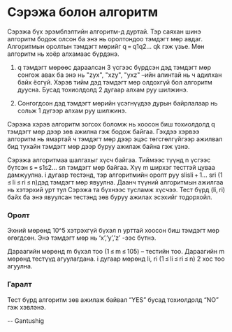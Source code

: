 Сэрэжа болон алгоритм
=====================
Сэрэжа бүх эрэмблэлтийн алгоритм-д дуртай. Тэр саяхан шинэ алгоритм бодож олсон
ба энэ нь оролтондоо тэмдэгт мөр авдаг. Алгоритмын оролтын тэмдэгт мөрийг
q = q1q2... qk гэж үзье. Мөн алгоритм нь хоёр алхамаас бүрдэнэ.

1. q тэмдэгт мөрөөс дараалсан 3 үсгээс бүрдсэн дэд тэмдэгт мөр сонгож авах ба
   энэ нь "zyx", "xzy", "yxz" –ийн алинтай нь ч адилхан байх ёсгүй. Хэрэв тийм
   дэд тэмдэгт мөр олдохгүй бол алгоритм дуусна. Бусад тохиолдолд 2 дугаар алхам
   руу шилжинэ.

2. Сонгогдсон дэд тэмдэгт мөрийн үсэгнүүдээ дурын байрлалаар нь сольж 1 дүгээр
   алхам руу шилжинэ.

Сэрэжа хэрэв алгоритм зогсох боломж нь хоосон биш тохиолдолд q тэмдэгт мөр дээр
зөв ажилна гэж бодож байгаа. Гэхдээ хэрвээ алгоритм нь ямартай ч тэмдэгт мөр
дээр эцэс төгсгөлгүйгээр ажилвал бид тухайн тэмдэгт мөр дээр буруу ажилаж байна
гэж үзнэ.

Сэрэжа алгоритмаа шалгахыг хүсч байгаа. Тиймээс түүнд n үсгээс бүтсэн
s = s1s2... sn  тэмдэгт мөр байгаа. Хүү m ширхэг тесттэй цуваа дамжуулна. i
дугаар тестэнд, тэр алгоритмийн оролт руу slisli + 1... sri (1 ≤ li ≤ ri ≤ n)дэд
тэмдэгт мөр явуулна. Даанч түүний алгоритмын ажилгаа нь хэтэрхий урт тул Сэрэжа
та бүхнээс тусламж хүсчээ. Тест бүрд (li, ri) байх ба энэ явуулсан тестэнд зөв
буруу ажилах эсэхийг тодорхойл.


### Оролт
Эхний мөрөнд 10^5 хэтрэхгүй бүхэл n урттай хоосон биш тэмдэгт мөр өгөгдсөн. Энэ
тэмдэгт мөр нь ‘x’,’y’,’z’ -ээс бүтнэ.

Дараагийн мөрөнд m бүхэл тоо (1 ≤ m ≤ 105) – тестийн тоо. Дараагийн m мөрөнд
тестүүд агуулагдана. i дугаар мөрөнд li, ri (1 ≤ li ≤ ri ≤ n) 2 хос тоо агуулна.


### Гаралт
Тест бүрд алгоритм зөв ажилаж байвал “YES” бусад тохиолдолд “NO” гэж хэвлэнэ.

-- Gantushig
